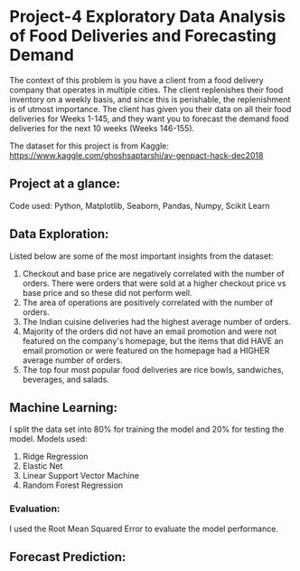 # Project-4 Exploratory Data Analysis of Food Deliveries and Forecasting Demand

The context of this problem is you have a client from a food delivery company that operates in multiple cities. The client replenishes their food inventory on a weekly basis, and since this is perishable, the replenishment is of utmost importance. The client has given you their data on all their food deliveries for Weeks 1-145, and they want you to forecast the demand food deliveries for the next 10 weeks (Weeks 146-155). 

The dataset for this project is from Kaggle: https://www.kaggle.com/ghoshsaptarshi/av-genpact-hack-dec2018

## Project at a glance:
Code used: Python, Matplotlib, Seaborn, Pandas, Numpy, Scikit Learn

## Data Exploration:
Listed below are some of the most important insights from the dataset:
1. Checkout and base price are negatively correlated with the number of orders. There were orders that were sold at a higher checkout price vs base price and so these did not perform well.
2. The area of operations are positively correlated with the number of orders.
3. The Indian cuisine deliveries had the highest average number of orders.
4. Majority of the orders did not have an email promotion and were not featured on the company's homepage, but the items that did HAVE an email promotion or were featured on the homepage had a HIGHER average number of orders.
5. The top four most popular food deliveries are rice bowls, sandwiches, beverages, and salads.

## Machine Learning:
I split the data set into 80% for training the model and 20% for testing the model.
Models used:
1. Ridge Regression
2. Elastic Net
3. Linear Support Vector Machine
4. Random Forest Regression

### Evaluation:
I used the Root Mean Squared Error to evaluate the model performance.

## Forecast Prediction:
